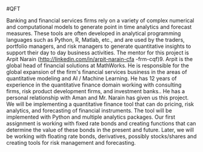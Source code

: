 #QFT

Banking and financial services firms rely on a variety of complex numerical and computational models to generate point in time analytics and forecast measures. These tools are often developed in analytical programming languages such as Python, R, Matlab, etc., and are used by the traders, portfolio managers, and risk managers to generate quantitative insights to support their day to day business activities.
The mentor for this project is Arpit Narain (​http://linkedin.com/in/arpit-narain-cfa -frm-cqf​)9. Arpit is the global head of financial solutions at MathWorks. He is responsible for the global expansion of the firm's financial services business in the areas of quantitative modeling and AI / Machine Learning. He has 12 years of experience in the quantitative finance domain working with consulting firms, risk product development firms, and investment banks.. He has a personal relationship with Aman and Mr. Narain has given us this project.
We will be implementing a quantitative finance tool that can do pricing, risk analytics, and forecasting of financial instruments. The tool will be implemented with Python and multiple analytics packages. Our first assignment is working with fixed rate bonds and creating functions that can determine the value of these bonds in the present and future. Later, we will be working with floating rate bonds, derivatives, possibly stocks/shares and creating tools for risk management and forecasting.
